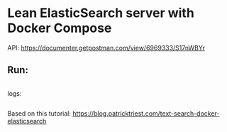 # Lean ElasticSearch server with Docker Compose

API: https://documenter.getpostman.com/view/6969333/S17nWBYr

## Run:
```docker-compose up -d --build
```

logs:
```docker-compose logs -f api
```

Based on this tutorial: https://blog.patricktriest.com/text-search-docker-elasticsearch